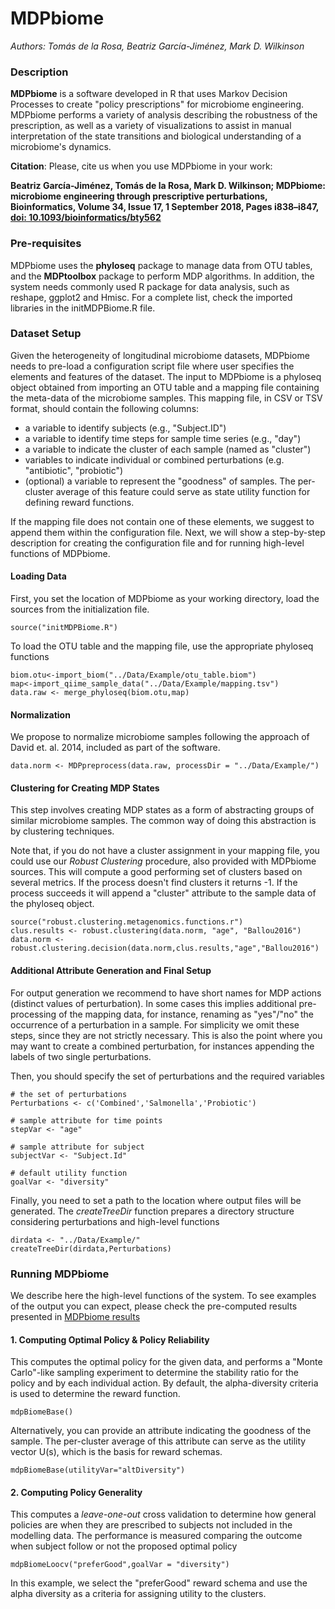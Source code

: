 # MDPbiome
*Authors: Tomás de la Rosa, Beatriz García-Jiménez, Mark D. Wilkinson*


### Description
**MDPbiome** is a software developed in R that uses Markov Decision Processes to create "policy prescriptions" for microbiome engineering. MDPbiome performs a variety of analysis describing the robustness of the prescription, as well as a variety of visualizations to assist in manual interpretation of the state transitions and biological understanding of a microbiome's dynamics.

**Citation**: Please, cite us when you use MDPbiome in your work:  

**Beatriz García-Jiménez, Tomás de la Rosa, Mark D. Wilkinson; MDPbiome: microbiome engineering through prescriptive perturbations, Bioinformatics, Volume 34, Issue 17, 1 September 2018, Pages i838–i847, [doi: 10.1093/bioinformatics/bty562](https://doi.org/10.1093/bioinformatics/bty562)**


### Pre-requisites 
MDPbiome uses the **phyloseq** package to manage data from OTU tables, and the **MDPtoolbox** package to perform MDP algorithms.  In addition, the system needs commonly used R package for data analysis, such as reshape, ggplot2 and Hmisc.  For a complete list, check the imported libraries in the initMDPBiome.R file.

### Dataset Setup
Given the heterogeneity of longitudinal microbiome datasets, MDPbiome needs to pre-load a configuration script file where user specifies the elements and features of the dataset. The input to MDPbiome is a phyloseq object obtained from importing an OTU table and a mapping file containing the meta-data of the microbiome samples. 
This mapping file, in CSV or TSV format, should contain the following columns:

* a variable to identify subjects (e.g., "Subject.ID")
* a variable to identify time steps for sample time series (e.g., "day")
* a variable to indicate the cluster of each sample (named as "cluster")
* variables to indicate individual or combined perturbations (e.g. "antibiotic", "probiotic")
* (optional) a variable to represent the "goodness" of samples. The per-cluster average of this feature could serve as state utility function for defining reward functions.

If the mapping file does not contain one of these elements, we suggest to append them within the configuration file.  Next, we will show a step-by-step description for creating the configuration file and for running high-level functions of MDPbiome.

#### Loading Data
First, you set the location of MDPbiome as your working directory, load the sources from the initialization file.

```{r eval=FALSE}
source("initMDPBiome.R")
```

To load the OTU table and the mapping file, use the appropriate phyloseq functions

```{r eval=FALSE}
biom.otu<-import_biom("../Data/Example/otu_table.biom")
map<-import_qiime_sample_data("../Data/Example/mapping.tsv")
data.raw <- merge_phyloseq(biom.otu,map)
```

#### Normalization
We propose to normalize microbiome samples following the approach of David et. al. 2014, included as part of the software.

```{r eval=FALSE}
data.norm <- MDPpreprocess(data.raw, processDir = "../Data/Example/")

```

#### Clustering for Creating MDP States
This step involves creating MDP states as a form of abstracting groups of similar microbiome samples.
The common way of doing this abstraction is by clustering techniques.  

Note that, if you do not have a cluster assignment in your mapping file, you could use our *Robust Clustering* procedure, also provided with MDPbiome sources. This will compute a good performing set of clusters based on several metrics.  If the process doesn't find clusters it returns -1. If the process succeeds it will append a "cluster" attribute to the sample data of the phyloseq object. 

```{r eval=FALSE}
source("robust.clustering.metagenomics.functions.r")
clus.results <- robust.clustering(data.norm, "age", "Ballou2016")
data.norm <- robust.clustering.decision(data.norm,clus.results,"age","Ballou2016")
```

#### Additional Attribute Generation and Final Setup
For output generation we recommend to have short names for MDP actions (distinct values of perturbation). In some cases this implies additional pre-processing of the mapping data, for instance, renaming as "yes"/"no" the occurrence of a perturbation in a sample. For simplicity we omit these steps, since they are not strictly necessary. This is also the point where you may want to create a combined perturbation, for instances appending the labels of two single perturbations.

Then, you should specify the set of perturbations and the required variables

```{r eval=FALSE}
# the set of perturbations
Perturbations <- c('Combined','Salmonella','Probiotic')

# sample attribute for time points
stepVar <- "age"

# sample attribute for subject 
subjectVar <- "Subject.Id"

# default utility function
goalVar <- "diversity"

```

Finally, you need to set a path to the location where output files will be generated. The *createTreeDir* function prepares a directory structure considering perturbations and high-level functions

```{r eval=FALSE}
dirdata <- "../Data/Example/"
createTreeDir(dirdata,Perturbations)
```

### Running MDPbiome
We describe here the high-level functions of the system. To see examples of the output you can expect, please check the pre-computed results presented in [MDPbiome results](https://tomdelarosa.shinyapps.io/mdpbiome/)

<!-- #### 1. Analyzing Sample Time Series -->
<!-- This generates set of plots for analyzing sample time series. You need to provide the phyloseq object with the required elements described above, and optionally the phyloseq object without the normalization step.  This second object is used to compute the alpha-diversity of samples using original abundances. -->

<!-- ```{r eval=FALSE} -->
<!-- mdpBiomePreAnalysis(data.norm,data.raw) -->
<!-- ``` -->

#### 1. Computing Optimal Policy & Policy Reliability
This computes the optimal policy for the given data, and performs a "Monte Carlo"-like sampling experiment to determine the stability ratio for the policy and by each individual action. By default, the alpha-diversity criteria is used to determine the reward function.

```{r eval=FALSE}
mdpBiomeBase()
```

Alternatively, you can provide an attribute indicating the goodness of the sample.  The per-cluster average of this attribute can serve as the utility vector U(s), which is the basis for reward schemas.

```{r eval=FALSE}
mdpBiomeBase(utilityVar="altDiversity")
```

#### 2. Computing Policy Generality
This computes a *leave-one-out* cross validation to determine how general policies are when they are prescribed
to subjects not included in the modelling data.  The performance is measured comparing the outcome when subject follow or not the proposed optimal policy

```{r eval=FALSE}
mdpBiomeLoocv("preferGood",goalVar = "diversity")
```
In this example, we select the "preferGood" reward schema and use the alpha diversity as a criteria for assigning utility to the clusters.








